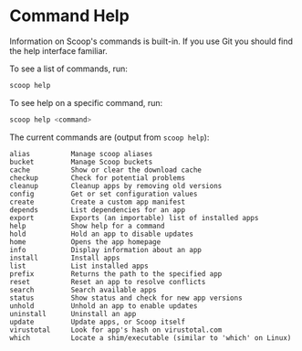 # Command Help

Information on Scoop's commands is built-in. If you use Git you should find the help interface familiar.

To see a list of commands, run:

```powershell
scoop help
```

To see help on a specific command, run:

```powershell
scoop help <command>
```

The current commands are (output from `scoop help`):

```
alias          Manage scoop aliases
bucket         Manage Scoop buckets
cache          Show or clear the download cache
checkup        Check for potential problems
cleanup        Cleanup apps by removing old versions
config         Get or set configuration values
create         Create a custom app manifest
depends        List dependencies for an app
export         Exports (an importable) list of installed apps
help           Show help for a command
hold           Hold an app to disable updates
home           Opens the app homepage
info           Display information about an app
install        Install apps
list           List installed apps
prefix         Returns the path to the specified app
reset          Reset an app to resolve conflicts
search         Search available apps
status         Show status and check for new app versions
unhold         Unhold an app to enable updates
uninstall      Uninstall an app
update         Update apps, or Scoop itself
virustotal     Look for app's hash on virustotal.com
which          Locate a shim/executable (similar to 'which' on Linux)
```
